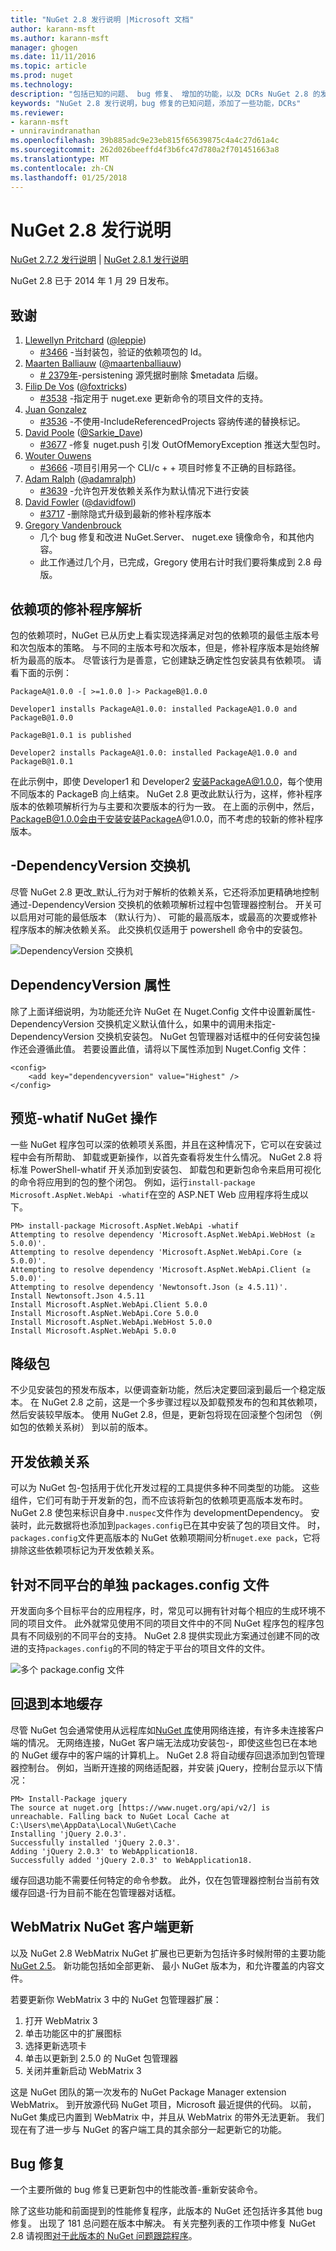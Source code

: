 ```yaml
---
title: "NuGet 2.8 发行说明 |Microsoft 文档"
author: karann-msft
ms.author: karann-msft
manager: ghogen
ms.date: 11/11/2016
ms.topic: article
ms.prod: nuget
ms.technology: 
description: "包括已知的问题、 bug 修复、 增加的功能，以及 DCRs NuGet 2.8 的发行说明。"
keywords: "NuGet 2.8 发行说明，bug 修复的已知问题，添加了一些功能，DCRs"
ms.reviewer:
- karann-msft
- unniravindranathan
ms.openlocfilehash: 39b885adc9e23eb815f65639875c4a4c27d61a4c
ms.sourcegitcommit: 262d026beeffd4f3b6fc47d780a2f701451663a8
ms.translationtype: MT
ms.contentlocale: zh-CN
ms.lasthandoff: 01/25/2018
---
```

# <a name="nuget-28-release-notes"></a>NuGet 2.8 发行说明

[NuGet 2.7.2 发行说明](../release-notes/nuget-2.7.2.md) | [NuGet 2.8.1 发行说明](../release-notes/nuget-2.8.1.md)

NuGet 2.8 已于 2014 年 1 月 29 日发布。

## <a name="acknowledgements"></a>致谢

1. [Llewellyn Pritchard](https://www.codeplex.com/site/users/view/leppie) ([@leppie](https://twitter.com/leppie))
    - [#3466](https://nuget.codeplex.com/workitem/3466) -当封装包，验证的依赖项包的 Id。
1. [Maarten Balliauw](https://www.codeplex.com/site/users/view/maartenba) ([@maartenballiauw](https://twitter.com/maartenballiauw))
    - [# 2379年](https://nuget.codeplex.com/workitem/2379)-persistening 源凭据时删除 $metadata 后缀。
1. [Filip De Vos](https://www.codeplex.com/site/users/view/FilipDeVos) ([@foxtricks](https://twitter.com/foxtricks))
    - [#3538](http://nuget.codeplex.com/workitem/3538) -指定用于 nuget.exe 更新命令的项目文件的支持。
1. [Juan Gonzalez](https://www.codeplex.com/site/users/view/jjgonzalez)
    - [#3536](http://nuget.codeplex.com/workitem/3536) -不使用-IncludeReferencedProjects 容纳传递的替换标记。
1. [David Poole](https://www.codeplex.com/site/users/view/Sarkie) ([@Sarkie_Dave](https://twitter.com/Sarkie_Dave))
    - [#3677](http://nuget.codeplex.com/workitem/3677) -修复 nuget.push 引发 OutOfMemoryException 推送大型包时。
1. [Wouter Ouwens](https://www.codeplex.com/site/users/view/Despotes)
    - [#3666](http://nuget.codeplex.com/workitem/3666) -项目引用另一个 CLI/c + + 项目时修复不正确的目标路径。
1. [Adam Ralph](http://www.codeplex.com/site/users/view/adamralph) ([@adamralph](https://twitter.com/adamralph))
    - [#3639](https://nuget.codeplex.com/workitem/3639) -允许包开发依赖关系作为默认情况下进行安装
1. [David Fowler](https://www.codeplex.com/site/users/view/dfowler) ([@davidfowl](https://twitter.com/davidfowl))
    - [#3717](https://nuget.codeplex.com/workitem/3717) -删除隐式升级到最新的修补程序版本
1. [Gregory Vandenbrouck](https://www.codeplex.com/site/users/view/vdbg)
    - 几个 bug 修复和改进 NuGet.Server、 nuget.exe 镜像命令，和其他内容。
    - 此工作通过几个月，已完成，Gregory 使用右计时我们要将集成到 2.8 母版。

## <a name="patch-resolution-for-dependencies"></a>依赖项的修补程序解析

包的依赖项时，NuGet 已从历史上看实现选择满足对包的依赖项的最低主版本号和次包版本的策略。 与不同的主版本号和次版本，但是，修补程序版本是始终解析为最高的版本。 尽管该行为是善意，它创建缺乏确定性包安装具有依赖项。 请看下面的示例：

    PackageA@1.0.0 -[ >=1.0.0 ]-> PackageB@1.0.0

    Developer1 installs PackageA@1.0.0: installed PackageA@1.0.0 and PackageB@1.0.0

    PackageB@1.0.1 is published

    Developer2 installs PackageA@1.0.0: installed PackageA@1.0.0 and PackageB@1.0.1

在此示例中，即使 Developer1 和 Developer2 安装PackageA@1.0.0，每个使用不同版本的 PackageB 向上结束。 NuGet 2.8 更改此默认行为，这样，修补程序版本的依赖项解析行为与主要和次要版本的行为一致。 在上面的示例中，然后，PackageB@1.0.0会由于安装安装PackageA@1.0.0，而不考虑的较新的修补程序版本。

## <a name="-dependencyversion-switch"></a>-DependencyVersion 交换机

尽管 NuGet 2.8 更改_默认_行为对于解析的依赖关系，它还将添加更精确地控制通过-DependencyVersion 交换机的依赖项解析过程中包管理器控制台。 开关可以启用对可能的最低版本 （默认行为）、 可能的最高版本，或最高的次要或修补程序版本的解决依赖关系。  此交换机仅适用于 powershell 命令中的安装包。

![DependencyVersion 交换机](./media/NuGet-2.8/dependencyversion.png)

## <a name="dependencyversion-attribute"></a>DependencyVersion 属性

除了上面详细说明，为功能还允许 NuGet 在 Nuget.Config 文件中设置新属性-DependencyVersion 交换机定义默认值什么，如果中的调用未指定-DependencyVersion 交换机安装包。 NuGet 包管理器对话框中的任何安装包操作还会遵循此值。 若要设置此值，请将以下属性添加到 Nuget.Config 文件：

    <config>
        <add key="dependencyversion" value="Highest" />
    </config>

## <a name="preview-nuget-operations-with--whatif"></a>预览-whatif NuGet 操作

一些 NuGet 程序包可以深的依赖项关系图，并且在这种情况下，它可以在安装过程中会有所帮助、 卸载或更新操作，以首先查看将发生什么情况。 NuGet 2.8 将标准 PowerShell-whatif 开关添加到安装包、 卸载包和更新包命令来启用可视化的命令将应用到的包的整个闭包。 例如，运行`install-package Microsoft.AspNet.WebApi -whatif`在空的 ASP.NET Web 应用程序将生成以下。

    PM> install-package Microsoft.AspNet.WebApi -whatif
    Attempting to resolve dependency 'Microsoft.AspNet.WebApi.WebHost (≥ 5.0.0)'.
    Attempting to resolve dependency 'Microsoft.AspNet.WebApi.Core (≥ 5.0.0)'.
    Attempting to resolve dependency 'Microsoft.AspNet.WebApi.Client (≥ 5.0.0)'.
    Attempting to resolve dependency 'Newtonsoft.Json (≥ 4.5.11)'.
    Install Newtonsoft.Json 4.5.11
    Install Microsoft.AspNet.WebApi.Client 5.0.0
    Install Microsoft.AspNet.WebApi.Core 5.0.0
    Install Microsoft.AspNet.WebApi.WebHost 5.0.0
    Install Microsoft.AspNet.WebApi 5.0.0

## <a name="downgrade-package"></a>降级包

不少见安装包的预发布版本，以便调查新功能，然后决定要回滚到最后一个稳定版本。 在 NuGet 2.8 之前，这是一个多步骤过程以及卸载预发布的包和其依赖项，然后安装较早版本。 使用 NuGet 2.8，但是，更新包将现在回滚整个包闭包 （例如包的依赖关系树） 到以前的版本。

## <a name="development-dependencies"></a>开发依赖关系

可以为 NuGet 包-包括用于优化开发过程的工具提供多种不同类型的功能。 这些组件，它们可有助于开发新的包，而不应该将新包的依赖项更高版本发布时。 NuGet 2.8 使包来标识自身中`.nuspec`文件作为 developmentDependency。 安装时，此元数据将也添加到`packages.config`已在其中安装了包的项目文件。 时，`packages.config`文件更高版本的 NuGet 依赖项期间分析`nuget.exe pack`，它将排除这些依赖项标记为开发依赖关系。

## <a name="individual-packagesconfig-files-for-different-platforms"></a>针对不同平台的单独 packages.config 文件

开发面向多个目标平台的应用程序，时，常见可以拥有针对每个相应的生成环境不同的项目文件。 此外就常见使用不同的项目文件中的不同 NuGet 程序包的程序包具有不同级别的不同平台的支持。 NuGet 2.8 提供实现此方案通过创建不同的改进的支持`packages.config`的不同的特定于平台的项目文件的文件。

![多个 package.config 文件](./media/NuGet-2.8/multiple-packageconfigs.png)

## <a name="fallback-to-local-cache"></a>回退到本地缓存

尽管 NuGet 包会通常使用从远程库如[NuGet 库](http://www.nuget.org/)使用网络连接，有许多未连接客户端的情况。 无网络连接，NuGet 客户端无法成功安装包-，即使这些包已在本地的 NuGet 缓存中的客户端的计算机上。 NuGet 2.8 将自动缓存回退添加到包管理器控制台。 例如，当断开连接的网络适配器，并安装 jQuery，控制台显示以下情况：

    PM> Install-Package jquery
    The source at nuget.org [https://www.nuget.org/api/v2/] is unreachable. Falling back to NuGet Local Cache at C:\Users\me\AppData\Local\NuGet\Cache
    Installing 'jQuery 2.0.3'.
    Successfully installed 'jQuery 2.0.3'.
    Adding 'jQuery 2.0.3' to WebApplication18.
    Successfully added 'jQuery 2.0.3' to WebApplication18.

缓存回退功能不需要任何特定的命令参数。 此外，仅在包管理器控制台当前有效缓存回退-行为目前不能在包管理器对话框。

## <a name="webmatrix-nuget-client-updates"></a>WebMatrix NuGet 客户端更新

以及 NuGet 2.8 WebMatrix NuGet 扩展也已更新为包括许多时候附带的主要功能[NuGet 2.5](../release-notes/nuget-2.5.md)。 新功能包括如全部更新、 最小 NuGet 版本为，和允许覆盖的内容文件。

若要更新你 WebMatrix 3 中的 NuGet 包管理器扩展：

1. 打开 WebMatrix 3
1. 单击功能区中的扩展图标
1. 选择更新选项卡
1. 单击以更新到 2.5.0 的 NuGet 包管理器
1. 关闭并重新启动 WebMatrix 3

这是 NuGet 团队的第一次发布的 NuGet Package Manager extension WebMatrix。  到开放源代码 NuGet 项目，Microsoft 最近提供的代码。 以前，NuGet 集成已内置到 WebMatrix 中，并且从 WebMatrix 的带外无法更新。  我们现在有了进一步与 NuGet 的客户端工具的其余部分一起更新它的功能。

## <a name="bug-fixes"></a>Bug 修复

一个主要所做的 bug 修复已更新包中的性能改善-重新安装命令。

除了这些功能和前面提到的性能修复程序，此版本的 NuGet 还包括许多其他 bug 修复。 出现了 181 总问题在版本中解决。 有关完整列表的工作项中修复 NuGet 2.8 请视图[对于此版本的 NuGet 问题跟踪程序](https://nuget.codeplex.com/workitem/list/advanced?release=NuGet%202.8&status=all)。
